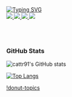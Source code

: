 <a href="https://github.com/cattr91">
    <img src="https://readme-typing-svg.demolab.com?font=Georgia&size=18&duration=2000&pause=100&multiline=true&width=500&height=80&lines=Caterina+Giacomelli;Data+Science+%7C+Physics;Geological+%26+Environmental+Analytics" alt="Typing SVG" />
</a>

<br>

<a href="https://acrobat.adobe.com/id/urn:aaid:sc:EU:885cba94-8c74-4a09-8963-1490de7c8c0e">
    <img src="https://img.shields.io/badge/PDF-CV-red?style=flat-square&logo=adobe">
</a>
<a href="https://www.linkedin.com/in/caterina-giacomelli-79635571">
    <img src="https://img.shields.io/badge/-Linkedin-blue?style=flat-square&logo=linkedin">
</a>
<a href="mailto:c.giacomelli1@icloud.com">
    <img src="https://img.shields.io/badge/-Email-red?style=flat-square&logo=gmail&logoColor=white">
</a>
<a href='https://www.researchgate.net/profile/Caterina-Giacomelli'>
    <img src='https://img.shields.io/badge/-ResearchGate-green?20201217223315?style=flat&logo=ResearchGate&logoColor=white&&color=green'>
</a>

<br><br>

<!-- [![Readme Card](https://cattr91.vercel.app/api/pin/?username=cattr91&repo=cattr91)](https://github.com/cattr91/cattr91) -->

### GitHub Stats

![cattr91's GitHub stats](https://cattr91.vercel.app/api?username=cattr91&show_icons=true&theme=radical)

[![Top Langs](https://cattr91.vercel.app/api/top-langs/?username=cattr91&layout=donut)](https://github.com/cattr91/cattr91)

<!-- <img src="./tests/img/topics-plot-donut-04.png" width="470" height="350"> -->
[!donut-topics]("./tests/img/topics-plot-donut-04.png")


<!-- <div style="display: flex; justify-content: center; gap: 20px; margin-top: 50px; margin-bottom: 50px;">
    <img src="https://cattr91.vercel.app/api?username=cattr91&show_icons=true&theme=radical" alt="cattr91's GitHub stats">
    <img src="https://cattr91.vercel.app/api/top-langs/?username=cattr91&layout=donut" alt="Top Langs">
</div> -->

